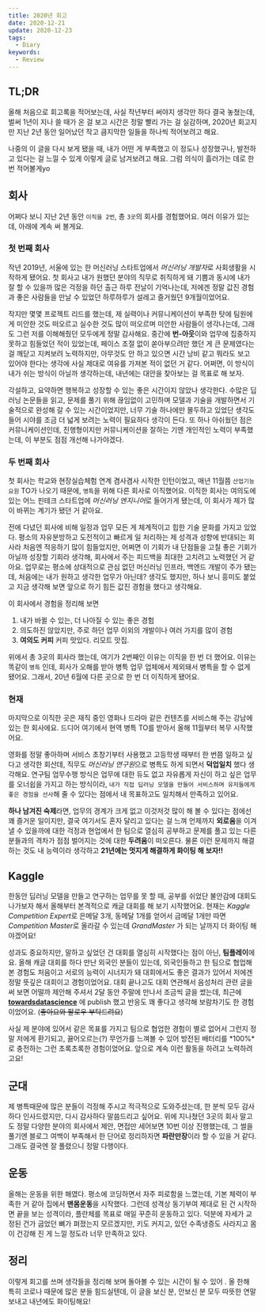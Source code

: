 ```yaml
---
title: 2020년 회고
date: 2020-12-21
update: 2020-12-23
tags:
  - Diary
keywords:
  - Review
---
```


## TL;DR

올해 처음으로 회고록을 적어보는데, 사실 작년부터 써야지 생각만 하다 결국 놓쳤는데, 벌써 1년이 지나 쓸 때가 온 걸 보고 시간은 정말 빨리 가는 걸 실감하며, 2020년 회고지만 지난 2년 동안 일어났던 작고 큼지막한 일들을 하나씩 적어보려고 해요.

나중의 이 글을 다시 보게 됐을 때, 내가 어떤 게 부족했고 이 정도나 성장했구나, 발전하고 있다는 걸 느낄 수 있게 이렇게 글로 남겨보려고 해요. 그럼 의식이 흘러가는 데로 한번 적어볼게yo

## 회사

어쩌다 보니 지난 2년 동안 `이직을 2번`, 총 `3곳`의 회사를 경험했어요. 여러 이유가 있는데, 아래에 계속 써 볼게요.

### 첫 번째 회사

작년 2019년, 서울에 있는 한 머신러닝 스타트업에서 *머신러닝 개발자*로 사회생활을 시작하게 됐어요. 첫 회사고 내가 원했던 분야의 직무로 취직하게 돼 기쁨과 동시에 내가 잘 할 수 있을까 많은 걱정을 하던 출근 하루 전날이 기억나는데, 저에겐 정말 값진 경험과 좋은 사람들을 만날 수 있었던 하루하루가 설레고 즐거웠던 9개월이었어요.

작지만 몇몇 프로젝트 리드를 했는데, 제 실력이나 커뮤니케이션이 부족한 탓에 팀원에게 미안한 것도 떠오르고 실수한 것도 많이 떠오르며 미안한 사람들이 생각나는데, 그래도 그런 저를 이해해줬던 모두에게 정말 감사해요. 중간에 **번-아웃**이와 업무에 집중하지 못하고 힘들었던 적이 있었는데, 페이스 조절 없이 쏟아부으려만 했던 게 큰 문제였다는걸 깨닫고 지켜보려 노력하지만, 아무것도 안 하고 있으면 시간 낭비 같고 뭐라도 보고 있어야 한다는 생각에 사실 제대로 여유를 가져본 적이 없던 거 같다. 어쩌면, 이 방식이 내가 쉬는 방식이 아닐까 생각하는데, 내년에는 대안을 찾아보는 걸 목표로 해 보자.

각설하고, 요약하면 행복하고 성장할 수 있는 좋은 시간이지 않았나 생각한다. 수많은 딥러닝 논문들을 읽고, 문제를 풀기 위해 끊임없이 고민하며 모델과 기술을 개발하면서 기술적으로 완성해 갈 수 있는 시간이었지만, 너무 기술 하나에만 몰두하고 있었단 생각도 들어 시야를 조금 더 넓게 보려는 노력이 필요하다 생각이 든다. 또 하나 아쉬웠던 점은 커뮤니케이션인데, 진행형이지만 커뮤니케이션을 잘하는 기엔 개인적인 노력이 부족했는데, 이 부분도 점점 개선해 나가야겠다.

### 두 번째 회사

첫 회사는 학교와 현장실습체험 연계 겸사겸사 시작한 인턴이었고, 매년 11월쯤 `산업기능 요원` TO가 나오기 때문에, `병특`을 위해 다른 회사로 이직했어요. 이직한 회사는 여의도에 있는 어느 핀테크 스타트업에 *머신러닝 엔지니어*로 들어가게 됐는데, 이 회사가 제가 많이 바뀌는 계기가 됐던 거 같아요.

전에 다녔던 회사에 비해 일정과 업무 모든 게 체계적이고 힙한 기술 문화를 가지고 있었다. 평소의 자유분방하고 도전적이고 빠르게 일 처리하는 제 성격과 성향에 반대되는 회사라 처음엔 적응하기 많이 힘들었지만, 어쩌면 이 기회가 내 단점들을 고칠 좋은 기회가 아닐까 성장할 기회라 생각해, 회사에서 주는 피드백을 최대한 고치려고 노력했던 거 같아요. 업무로는 평소에 상대적으로 관심 없던 머신러닝 인프라, 백엔드 개발이 주가 됐는데, 처음에는 내가 원하고 생각한 업무가 아닌데? 생각도 했지만, 하나 보니 흥미도 붙었고 지금 생각해 보면 앞으로 하기 힘든 값진 경험을 했다고 생각해요.

이 회사에서 경험을 정리해 보면

1. 내가 바뀔 수 있는, 더 나아질 수 있는 좋은 경험
2. 의도하진 않았지만, 주로 하던 업무 이외의 개발이나 여러 가지를 많이 경험
3. **여의도 커피** 커피 맛있다. 리모트 맛집.

위에서 총 3곳의 회사라 했는데, 여기가 2번째인 이유는 이직을 한 번 더 했어요. 이유는 똑같이 `병특` 인데, 회사가 오해를 받아 병특 업무 업체에서 제외돼서 병특을 할 수 없게 됐어요. 그래서, 20년 6월에 다른 곳으로 한 번 더 이직하게 됐어요.

### 현재

마지막으로 이직한 곳은 재직 중인 영화나 드라마 같은 컨텐츠를 서비스해 주는 강남에 있는 한 회사에요. 드디어 여기에서 현역 병특 TO를 받아서 올해 11월부터 복무 시작했어요.

영화를 정말 좋아하며 서비스 초창기부터 사용했고 고등학생 때부터 한 번쯤 일하고 싶다고 생각한 회산데, 직무도 *머신러닝 연구원*으로 병특도 하게 되면서 **덕업일치** 했다 생각해요. 연구팀 업무수행 방식은 업무에 대한 듀도 없고 자유롭게 자신이 하고 싶은 업무를 오너쉽을 가지고 하는 방식이라, `내가 직접 딥러닝 모델을 만들어 서비스하며 유저들에게 좋은 경험을 선사`해 줄 수 있다는 점에서 내 목표하고도 일치해서 만족하고 있어요.

**하나 남겨진 숙제**라면, 업무의 경계가 크게 없고 이것저것 많이 해 볼 수 있다는 점에선 꽤 즐거운 일이지만, 결국 여기서도 혼자 달리고 있다는 걸 느껴 언제까지 **외로움**을 이겨낼 수 있을까에 대한 걱정과 현업에서 한 팀으로 열심히 공부하고 문제를 풀고 있는 다른 분들과의 격차가 점점 벌어지는 것에 대한 **두려움**이 떠오른다. 물론 이런 문제까지 해결하는 것도 내 능력이라 생각하고 **21년에는 멋지게 해결하게 화이팅 해 보자!!**

## Kaggle

한동안 딥러닝 모델을 만들고 연구하는 업무를 못 할 때, 공부를 쉬었단 불안감에 대회도 나가보자 해서 올해부터 본격적으로 캐글 대회를 해 보기 시작했어요. 현재는 *Kaggle Competition Expert*로 은메달 3개, 동메달 1개를 얻어서 금메달 1개만 따면 *Competition Master*로 올라갈 수 있는데 *GrandMaster* 가 되는 날까지 더 화이팅 해야겠어요!

성과도 중요하지만, 말하고 싶었던 건 대회를 열심히 시작했다는 점이 아닌, **팀플레이**에요. 올해 캐글 대회를 하다 만난 외국인 분들이 있는데, 외국인들하고 한 팀으로 협업해 본 경험도 처음이고 서로의 능력이 시너지가 돼 대회에서도 좋은 결과가 있어서 저에겐 정말 뜻깊은 대회이고 경험이었어요. 대회 끝나고도 대회 연관해서 음성처리 관련 글을 써 보면 어떨까 제안해 주셔서 2달 동안 주말에 만나서 조금씩 글을 썼는데, 최근에 [**towardsdatascience**](https://towardsdatascience.com/detecting-sounds-with-deep-learning-ed9a41909da0) 에 publish 했고 반응도 꽤 좋다고 생각해 보람차기도 한 경험이었어요. (~~좋아요와 팔로우 부탁드려요~~)

사실 제 분야에 있어서 같은 목표를 가지고 팀으로 협업한 경험이 별로 없어서 그런지 정말 저에게 환기되고, 끓어오르는(?) 무언가를 느껴볼 수 있어 방전된  배터리를 *100%*로 충전하는 그런 초록초록한 경험이었어요. 앞으로 계속 이런 활동을 하려고 노력하려고요!

## 군대

제 병특때문에 많은 분들이 걱정해 주시고 적극적으로 도와주셨는데, 한 분씩 모두 감사하다 인사드렸지만, 다시 감사하다 말씀드리고 싶어요. 위에 지나쳤던 3곳의 회사 말고도 정말 다양한 분야의 회사에서 제안, 면접만 세어보면 10번 이상 진행했는데, 그 썰을 풀기엔 블로그 여백이 부족해서 한 단어로 정리하자면 **파란만장**이라 할 수 있을 거 같다. 그래도 결국엔 잘 풀렸으니 정말 다행이다.

## 운동

올해는 운동을 위한 해였다. 평소에 코딩하면서 자주 피로함을 느꼈는데, 기본 체력이 부족한 거 같아 집에서 **맨몸운동**을 시작했다. 그런데 성격상 동기부여 제대로 된 건 시작하면 끝을 보는 성격이라, 플란체를 목표로 매일 꾸준히 운동하고 있다. 덕분에 자세가 교정된 건가 굽었던 뼈가 펴졌는지 모르겠지만, 키도 커지고, 있던 수족냉증도 사라지고 몸이 건강해 진 게 느낄 정도라 너무 만족하고 있다.

## 정리

이렇게 회고를 쓰며 생각들을 정리해 보며 돌아볼 수 있는 시간이 될 수 있어 .
올 한해 특히 코로나 때문에 많은 분들 힘드실텐데, 이 글을 보신 분, 안보신 분 모두 따뜻한 연말 보내고 내년에도 화이팅해요!
